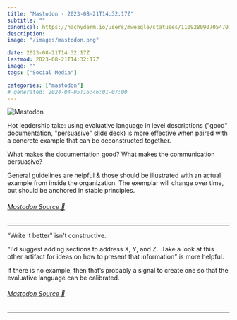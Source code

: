 ```yaml
---
title: "Mastodon - 2023-08-21T14:32:17Z"
subtitle: ""
canonical: https://hachyderm.io/users/mweagle/statuses/110928090705470718
description:
image: "/images/mastodon.png"

date: 2023-08-21T14:32:17Z
lastmod: 2023-08-21T14:32:17Z
image: ""
tags: ["Social Media"]

categories: ["mastodon"]
# generated: 2024-04-05T16:46:01-07:00
---
```

![Mastodon](/images/mastodon.png)

<p>Hot leadership take: using evaluative language in level descriptions (&quot;good&quot; documentation, &quot;persuasive&quot; slide deck) is more effective when paired with a concrete example that can be deconstructed together.</p><p>What makes the documentation good? What makes the communication persuasive?</p><p>General guidelines are helpful &amp; those should be illustrated with an actual example from inside the organization. The exemplar will change over time, but should be anchored in stable principles.</p>


###### [Mastodon Source 🐘](https://hachyderm.io/@mweagle/110928090705470718)

___

<p>“Write it better&quot; isn&#39;t constructive. </p><p>&quot;I&#39;d suggest adding sections to address X, Y, and Z...Take a look at this other artifact for ideas on how to present that information&quot; is more helpful.</p><p>If there is no example, then that’s probably a signal to create one so that the evaluative language can be calibrated.</p>


###### [Mastodon Source 🐘](https://hachyderm.io/@mweagle/110928128769437752)

___
